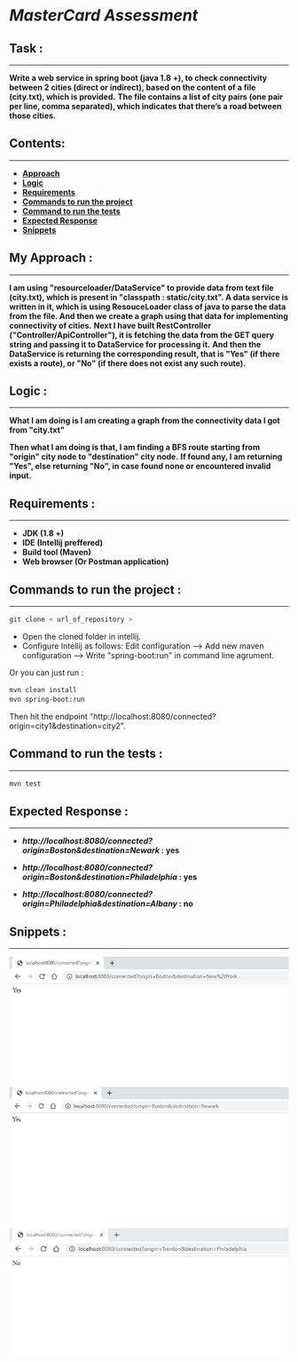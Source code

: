 # ***MasterCard Assessment***

## **Task** :
-------------
**Write a web service in spring boot (java 1.8 +), to check connectivity between 2 cities (direct or indirect), based on the content of a file (city.txt), which is provided.**
**The file contains a list of city pairs (one pair per line, comma separated), which indicates that there’s a road between those cities.**

## **Contents**:
-----------------
* **[Approach](#My-Approach)**
* **[Logic](#Logic)**
* **[Requirements](#Requirements)**
* **[Commands to run the project](#Commands-to-run-the-project)**
* **[Command to run the tests](#Command-to-run-the-tests)**
* **[Expected Response](#Expected-Response)**
* **[Snippets](#Snippets)**


## **My Approach** :
---
**I am using "resourceloader/DataService" to provide data from text file (city.txt), which is present in "classpath : static/city.txt". A data service is written in it, which is**
**using ResouceLoader class of java to parse the data from the file. And then we create a graph using that data for implementing connectivity of cities.**
**Next I have built RestController ("Controller/ApiController"), it is fetching the data from the GET query string and passing it to DataService for processing it.**
**And then the DataService is returning the corresponding result, that is "Yes" (if there exists a route), or "No" (if there does not exist any such route).**


## **Logic** :
---
**What I am doing is I am creating a graph from the connectivity data I got from "city.txt"**

**Then what I am doing is that, I am finding a BFS route starting from "origin" city node to "destination" city node.**
**If found any, I am returning "Yes", else returning "No", in case found none or encountered invalid input.**

## **Requirements :**
---
* **JDK (1.8 +)**
* **IDE (Intellij preffered)**
* **Build tool (Maven)**
* **Web browser (Or Postman application)**


## **Commands to run the project** :
---
```bash
git clone < url_of_repository >
```
* Open the cloned folder in intellij.
* Configure Intellij as follows: Edit configuration --> Add new maven configuration --> Write "spring-boot:run" in command line agrument.

Or you can just run :
```bash
mvn clean install
mvn spring-boot:run
```

Then hit the endpoint "http://localhost:8080/connected?origin=city1&destination=city2".

## **Command to run the tests :**
---
```bash
mvn test
```


## **Expected Response :**
---
* ***http://localhost:8080/connected?origin=Boston&destination=Newark*  :   yes**

* ***http://localhost:8080/connected?origin=Boston&destination=Philadelphia*    :   yes**

* ***http://localhost:8080/connected?origin=Philadelphia&destination=Albany*    :   no**


## **Snippets :**
---
![snippet_1](./Snippets/ss1.png)
![snippet_2](./Snippets/ss2.png)
![snippet_3](./Snippets/ss3.png)